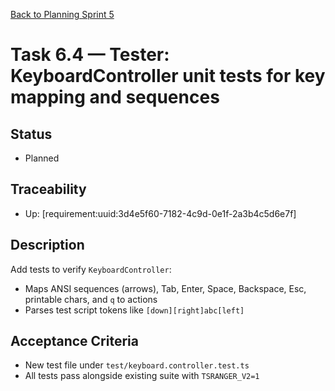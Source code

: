[Back to Planning Sprint 5](./planning.md)

# Task 6.4 — Tester: KeyboardController unit tests for key mapping and sequences

## Status
- Planned

## Traceability
- Up: [requirement:uuid:3d4e5f60-7182-4c9d-0e1f-2a3b4c5d6e7f]

## Description
Add tests to verify `KeyboardController`:
- Maps ANSI sequences (arrows), Tab, Enter, Space, Backspace, Esc, printable chars, and `q` to actions
- Parses test script tokens like `[down][right]abc[left]`

## Acceptance Criteria
- New test file under `test/keyboard.controller.test.ts`
- All tests pass alongside existing suite with `TSRANGER_V2=1`